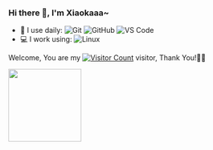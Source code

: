 ### Hi there 👋, I'm Xiaokaaa~



- 🚀 I use daily:
  ![Git](https://img.shields.io/badge/-Git-000000?logo=git&logoColor=FF7043) ![GitHub](https://img.shields.io/badge/-GitHub-181717?style=plastic&logo=github) ![VS Code](https://img.shields.io/badge/-VS%20Code-007ACC?style=plastic&logo=visual-studio-code)
- 💻 I work using:
  ![Linux](https://img.shields.io/badge/-Linux-F16061?logo=linux&logoColor=000)
  

Welcome, You are my [![Visitor Count](https://profile-counter.glitch.me/Xiaokaaa/count.svg)](https://blog.i-Xiaokaaa.space/) visitor, Thank You!🎉🎉
<!-- [![Top Langs](https://github-readme-stats.vercel.app/api/top-langs/?username=Xiaokaaa&theme=flag-india)](https://github.com/Xiaokaaa/github-readme-stats) -->
[<span><img src="https://github-readme-stats.vercel.app/api?username=Xiaokaaa&count_private=true&show_icons=true" height=145/></span>](https://blog.Xiaokaaa.space/)
<!--
**Xiaokaaa/Xiaokaaa** is a ✨ _special_ ✨ repository because its `README.md` (this file) appears on your GitHub profile.

Here are some ideas to get you started:

- 🔭 I’m currently working on ...
- 🌱 I’m currently learning ...
- 👯 I’m looking to collaborate on ...
- 🤔 I’m looking for help with ...
- 💬 Ask me about ...
- 📫 How to reach me: ...
- 😄 Pronouns: ...
- ⚡ Fun fact: ...
-->
